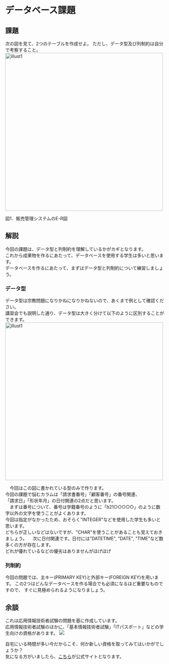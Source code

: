 # データベース課題
## 課題
次の図を見て、2つのテーブルを作成せよ。
ただし、データ型及び列制約は自分で考察すること。    
<img width="500" alt="illust1" src="https://github.com/Cist-ProjectMember/ProjectMemberDocuments/blob/master/2020s/supplement/database/image/%E5%9B%B310%20(2).png">

図1．販売管理システムのE-R図

## 解説
今回の課題は、データ型と列制約を理解しているかがカギとなります。  
これから成果物を作るにあたって、データベースを使用する学生は多いと思います。  
データベースを作るにあたって、まずはデータ型と列制約について練習しましょう。  

### データ型
データ型は宗教問題になりかねになりかねないので、あくまで例として確認ください。  
講習会でも説明した通り、データ型は大きく分けて以下のように区別することができます。  
<a href="https://github.com/Cist-ProjectMember/ProjectMemberDocuments/blob/master/2020s/course/lectures/lecture06.md"><img width="500" alt="illust1" src="https://github.com/Cist-ProjectMember/ProjectMemberDocuments/blob/master/2020s/supplement/database/image/%E5%9B%B33.png"></a>

　今回はこの図に書かれている型のみで作ります。  
今回の課題で悩むカラムは「請求書番号」「顧客番号」の番号関連、  
「請求日」「形状年月」の日付関連の2点だと思います。  
　まずは番号について、番号は学籍番号のように「b21○○○○○」のように数字以外の文字を使うことがよくあります。  
今回は指定がなかったため、おそらく"INTEGER"などを使用した学生も多いと思います。  
どちらが正しいなどはないですが、"CHAR"を使うことがあることも覚えておきましょう。
　次に日付関連です。日付には"DATETIME", "DATE", "TIME"など数多くの方が存在します。  
どれが優れているなどの優劣はありませんがほげほげ

### 列制約
今回の問題では、主キー(PRIMARY KEY)と外部キー(FOREIGN KEY)を用います。
この2つはどんなデータベースを作る場合でも必須になるほど重要なものですので、
すぐに見極められるようになりましょう。

## 余談
これは応用情報技術者試験の問題を基に作成しています。  
応用情報技術者試験のほかに、「基本情報技術者試験」「ITパスポート」などの学生向けの資格があります。
[![](https://github.com/Cist-ProjectMember/ProjectMemberDocuments/blob/master/2020s/supplement/database/image/%E5%9B%B311.png)](https://www.jitec.ipa.go.jp/1_11seido/seido_gaiyo.html)

自宅にいる時間が多い今だからこそ、何か新しい資格を取ってみてはいかがでしょうか？  
気になる方がいましたら、[こちら](https://www.jitec.ipa.go.jp/1_11seido/seido_gaiyo.html)が公式サイトとなります。
